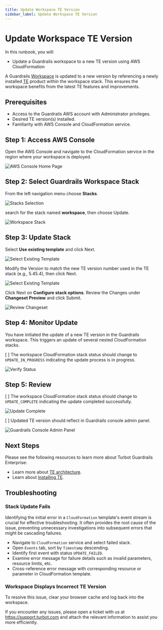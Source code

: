 ```yaml
---
title: Update Workspace TE Version
sidebar_label: Update Workspace TE Version
---
```


# Update Workspace TE Version

In this runbook, you will:
- Update a Guardrails workspace to a new TE version using AWS CloudFormation

A Guardrails [Workspace](https://turbot.com/guardrails/docs/reference/glossary#glossary) is updated to a new version by referencing a newly installed [TE](https://turbot.com/guardrails/docs/reference/glossary#urbot-guardrails-enterprise) product within the workspace stack. This ensures the workspace benefits from the latest TE features and improvements.

## Prerequisites

- Access to the Guardrails AWS account with Administrator privileges.
- Desired TE version(s) installed.
- Familiarity with AWS Console and CloudFormation service.

## Step 1: Access AWS Console

Open the AWS Console and navigate to the CloudFormation service in the region where your workspace is deployed.

![AWS Console Home Page](/images/docs/guardrails/runbooks/enterprise-install/update-workspace-te-version/update-workspace-aws-console.png)

## Step 2: Select Guardrails Workspace Stack

From the left navigation menu choose **Stacks**.

![Stacks Selection](/images/docs/guardrails/runbooks/enterprise-install/update-workspace-te-version/update-workspace-select-stacks.png)

search for the stack named **workspace**, then choose Update.

![Workspace Stack](/images/docs/guardrails/runbooks/enterprise-install/update-workspace-te-version/update-workspace-select-workspace-stack.png)

## Step 3: Update Stack

Select **Use existing template** and click Next.

![Select Existing Template](/images/docs/guardrails/runbooks/enterprise-install/update-workspace-te-version/update-workspace-select-existing.png)

Modify the Version to match the new TE version number used in the TE stack (e.g., 5.45.4), then click Next.

![Select Existing Template](/images/docs/guardrails/runbooks/enterprise-install/update-workspace-te-version/update-workspace-modify-te-version.png)

Click Next on **Configure stack options**. Review the Changes under **Changeset Preview** and click Submit.

![Review Changeset](/images/docs/guardrails/runbooks/enterprise-install/update-workspace-te-version/update-workspace-review-update.png)

## Step 4: Monitor Update

You have initiated the update of a new TE version in the Guardrails workspace. This triggers an update of several nested CloudFormation stacks.

[ ] The workspace CloudFormation stack status should change to `UPDATE_IN_PROGRESS` indicating the update process is in progress.

![Verify Status](/images/docs/guardrails/runbooks/enterprise-install/update-workspace-te-version/update-workspace-in-progress.png)

## Step 5: Review

[ ] The workspace CloudFormation stack status should change to `UPDATE_COMPLETE` indicating the update completed successfully.

![Update Complete](/images/docs/guardrails/runbooks/enterprise-install/update-workspace-te-version/update-workspace-complete.png)

[ ] Updated TE version should reflect in Guardrails console admin panel.

![Guardrails Console Admin Panel](/images/docs/guardrails/runbooks/enterprise-install/update-workspace-te-version/update-workspace-guardrails-console.png)

## Next Steps

Please see the following resources to learn more about Turbot Guardrails Enterprise:

- Learn more about [TE architecture](https://turbot.com/guardrails/docs/enterprise/architecture).
- Learn about [Installing TE](https://turbot.com/guardrails/docs/enterprise/installation/te-installation).

## Troubleshooting

### Stack Update Fails

Identifying the initial error in a `CloudFormation` template's event stream is crucial for effective troubleshooting. It often provides the root cause of the issue, preventing unnecessary investigations into subsequent errors that might be cascading failures.

- Navigate to `CloudFormation` service and select failed stack.
- Open `Events` tab, sort by `Timestamp` descending.
- Identify first event with status `UPDATE_FAILED`.
- Examine error message for failure details such as invalid parameters, resource limits, etc.
- Cross-reference error message with corresponding resource or parameter in CloudFormation template.

### Workspace Displays Incorrect TE Version

To resolve this issue, clear your browser cache and log back into the workspace.

If you encounter any issues, please open a ticket with us at https://support.turbot.com and attach the relevant information to assist you more efficiently.